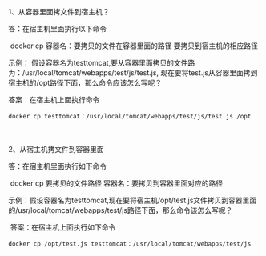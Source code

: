 1、从容器里面拷文件到宿主机？

   答：在宿主机里面执行以下命令

​       docker cp 容器名：要拷贝的文件在容器里面的路径    要拷贝到宿主机的相应路径 

   示例： 假设容器名为testtomcat,要从容器里面拷贝的文件路为：/usr/local/tomcat/webapps/test/js/test.js, 现在要将test.js从容器里面拷到宿主机的/opt路径下面，那么命令应该怎么写呢？

   答案：在宿主机上面执行命令

```
docker cp testtomcat：/usr/local/tomcat/webapps/test/js/test.js /opt
```

　　

2、从宿主机拷文件到容器里面

   答：在宿主机里面执行如下命令

​       docker cp 要拷贝的文件路径 容器名：要拷贝到容器里面对应的路径

​    示例：假设容器名为testtomcat,现在要将宿主机/opt/test.js文件拷贝到容器里面的/usr/local/tomcat/webapps/test/js路径下面，那么命令该怎么写呢？

​    答案：在宿主机上面执行如下命令   

```
docker cp /opt/test.js testtomcat：/usr/local/tomcat/webapps/test/js
```

